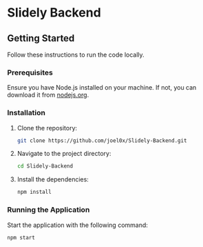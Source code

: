 # Slidely Backend

## Getting Started

Follow these instructions to run the code locally.

### Prerequisites

Ensure you have Node.js installed on your machine. If not, you can download it from [nodejs.org](https://nodejs.org/).

### Installation

1. Clone the repository:
    ```bash
    git clone https://github.com/joel0x/Slidely-Backend.git
    ```

2. Navigate to the project directory:
    ```bash
    cd Slidely-Backend
    ```

3. Install the dependencies:
    ```bash
    npm install
    ```

### Running the Application

Start the application with the following command:
```bash
npm start


